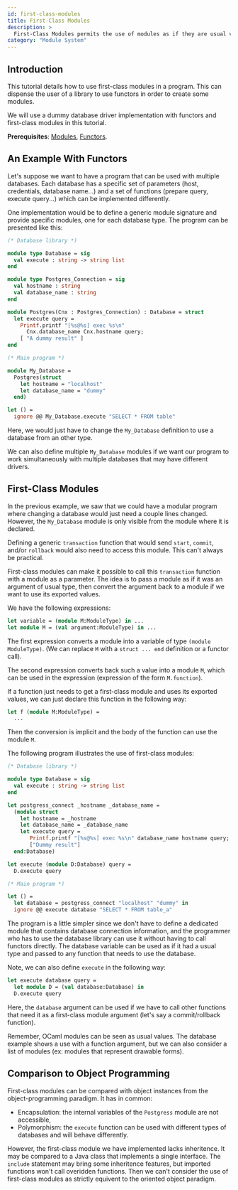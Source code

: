 ```yaml
---
id: first-class-modules
title: First-Class Modules
description: >
  First-Class Modules permits the use of modules as if they are usual values.
category: "Module System"
---
```

## Introduction

This tutorial details how to use first-class modules in a program. This
can dispense the user of a library to use functors in order to create some
modules.

We will use a dummy database driver implementation with functors and first-class modules in this tutorial.

**Prerequisites**: [Modules](/docs/modules), [Functors](/doc/functors).

## An Example With Functors

Let's suppose we want to have a program that can be used with multiple
databases. Each database has a specific set of parameters (host, credentials,
database name...) and a set of functions (prepare query, execute
query...) which can be implemented differently.

One implementation would be to define a generic module signature and
provide specific modules, one for each database type. The program can be
presented like this:

```ocaml
(* Database library *)

module type Database = sig
  val execute : string -> string list
end

module type Postgres_Connection = sig
  val hostname : string
  val database_name : string
end

module Postgres(Cnx : Postgres_Connection) : Database = struct
  let execute query =
    Printf.printf "[%s@%s] exec %s\n"
      Cnx.database_name Cnx.hostname query;
    [ "A dummy result" ]
end

(* Main program *)

module My_Database =
  Postgres(struct
    let hostname = "localhost"
    let database_name = "dummy"
  end)

let () =
  ignore @@ My_Database.execute "SELECT * FROM table"
```

Here, we would just have to change the `My_Database` definition 
to use a database from an other type.

We can also define multiple `My_Database` modules if we want our program
to work simultaneously with multiple databases that may have different drivers.

## First-Class Modules

In the previous example, we saw that we could have a modular program
where changing a database would just need a couple lines changed. However,
the `My_Database` module is only visible from the module where it is declared.

Defining a generic `transaction` function that would send `start`, `commit`,
and/or `rollback` would also need to access this module. This can't always be practical.

First-class modules can make it possible to call this `transaction` function
with a module as a parameter. The idea is
to pass a module as if it was an argument of usual type, then convert 
the argument back to a module if we want to use its exported values.

We have the following expressions:

```ocaml
let variable = (module M:ModuleType) in ...
let module M = (val argument:ModuleType) in ...
```

The first expression converts a module into
a variable of type `(module ModuleType)`. (We can replace `M` with a `struct ... end`
definition or a functor call).

The second expression converts back such a value into a module `M`, which
can be used in the expression (expression of the form `M.function`).

If a function just needs to get a first-class module and uses its exported values,
we can just declare this function in the following way:

```ocaml
let f (module M:ModuleType) =
  ...
```

Then the conversion is implicit and the body of the function can use
the module `M`.

The following program illustrates the use of first-class modules:

```ocaml
(* Database library *)

module type Database = sig
  val execute : string -> string list
end

let postgress_connect _hostname _database_name =
  (module struct
    let hostname = _hostname
    let database_name = _database_name
    let execute query =
       Printf.printf "[%s@%s] exec %s\n" database_name hostname query;
       ["Dummy result"]
  end:Database)

let execute (module D:Database) query =
  D.execute query

(* Main program *)

let () =
  let database = postgress_connect "localhost" "dummy" in
  ignore @@ execute database "SELECT * FROM table_a"
```

The program is a little simpler since we don't have to define a dedicated
module that contains database connection information, and the programmer
who has to use the database library can  use it
without having to call functors directly. The database variable can be used
as if it had a usual type and passed to any function that needs to use the database.

Note, we can also define `execute` in the following way:

```ocaml
let execute database query =
  let module D = (val database:Database) in
  D.execute query
```

Here, the `database` argument can be used if we have to call other functions
that need it as a first-class module argument (let's say a commit/rollback
function).

Remember, OCaml modules can be seen as usual values. The database
example shows a use with a function argument, but we can also consider a list
of modules (ex: modules that represent drawable forms).

## Comparison to Object Programming

First-class modules can be compared with object instances from the object-programming
paradigm. It has in common:

- Encapsulation: the internal variables of the `Postgress` module are not
  accessible,
- Polymorphism: the `execute` function can be used with different types
  of databases and will behave differently.

However, the first-class module we have implemented lacks inheritence. It may be
compared to a Java class that implements a single interface. The `include`
statement may bring some inheritence features, but imported functions won't call
overidden functions. Then we can't consider the use of first-class modules as 
strictly equivent to the oriented object paradigm.
